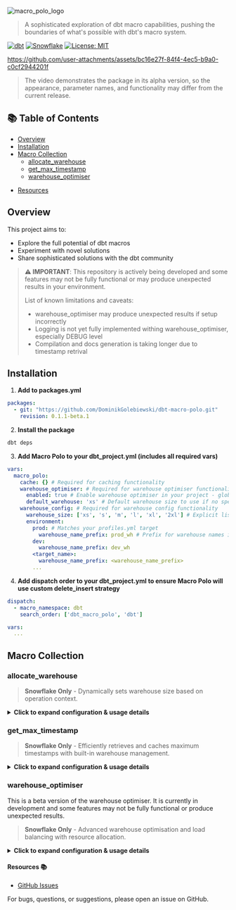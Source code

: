 ![macro_polo_logo](https://github.com/user-attachments/assets/797407eb-73bf-449f-8de2-01a2a533ab06)

> A sophisticated exploration of dbt macro capabilities, pushing the boundaries of what's possible with dbt's macro system.

[![dbt](https://img.shields.io/badge/dbt-1.8+-FF694B.svg)](https://github.com/dbt-labs/dbt-core)
[![Snowflake](https://img.shields.io/badge/Snowflake-Ready-29B5E8.svg)](https://www.snowflake.com/)
[![License: MIT](https://img.shields.io/badge/License-MIT-yellow.svg)](LICENSE)

https://github.com/user-attachments/assets/bc16e27f-84f4-4ec5-b9a0-c0cf2944201f
> The video demonstrates the package in its alpha version, so the appearance, parameter names, and functionality may differ from the current release.

## 📚 Table of Contents

- [Overview](#overview)
- [Installation](#installation)
- [Macro Collection](#macro-collection)
  - [allocate_warehouse](#allocate_warehouse)
  - [get_max_timestamp](#get_max_timestamp)
  - [warehouse_optimiser](#warehouse_optimiser)
<!-- - [Contributing](#contributing-) -->
- [Resources](#resources-)


## Overview

This project aims to:
- Explore the full potential of dbt macros
- Experiment with novel solutions
- Share sophisticated solutions with the dbt community


>**⚠️ IMPORTANT**: 
>This repository is actively being developed and some features may not be fully functional or may produce unexpected results in your environment. 
> 
> List of known limitations and caveats:
>- warehouse_optimiser may produce unexpected results if setup incorrectly
>- Logging is not yet fully implemented withing warehouse_optimiser, especially DEBUG level
>- Compilation and docs generation is taking longer due to timestamp retrival

## Installation

1. **Add to packages.yml**
```yaml
packages:
  - git: "https://github.com/DominikGolebiewski/dbt-macro-polo.git"
    revision: 0.1.1-beta.1
```

2. **Install the package**
```bash
dbt deps
```

3. **Add Macro Polo to your dbt_project.yml (includes all required vars)**
```yaml
vars:
  macro_polo:
    cache: {} # Required for caching functionality
    warehouse_optimiser: # Required for warehouse optimiser functionality
      enabled: true # Enable warehouse optimiser in your project - global setting
      default_warehouse: 'xs' # Default warehouse size to use if no specific settings are provided
    warehouse_config: # Required for warehouse config functionality
      warehouse_size: ['xs', 's', 'm', 'l', 'xl', '2xl'] # Explicit list of available warehouse sizes in your project
      environment:
        prod: # Matches your profiles.yml target
          warehouse_name_prefix: prod_wh # Prefix for warehouse names in your production environment
        dev:
          warehouse_name_prefix: dev_wh
        <target_name>:
          warehouse_name_prefix: <warehouse_name_prefix>
        ...
```

4. **Add dispatch order to your dbt_project.yml to ensure Macro Polo will use custom delete_insert strategy**
```yaml
dispatch:
  - macro_namespace: dbt
    search_order: ['dbt_macro_polo', 'dbt']

vars:
  ...
```

## Macro Collection

### allocate_warehouse

> **Snowflake Only** - Dynamically sets warehouse size based on operation context.

<details>
<summary><b>Click to expand configuration & usage details</b></summary>

#### Configuration
```yaml
vars:
  macro_polo:
    cache: {} # Required for caching functionality
    warehouse_config:
      warehouse_size: ['xs', 's', 'm', 'l', 'xl', '2xl']
      environment:
        <target_name>:
          warehouse_name_prefix: <warehouse_name_prefix>
        ...
```

#### Usage
In your model:
```sql
{{ config(
    pre_hook=[
        'use warehouse {{ dbt_macro_polo.allocate_warehouse(incremental_size="s", full_refresh_size="xl") }}'
    ]
) }}
```

In your model property file:
```yaml
config:
    materialized: 'incremental'
    incremental_strategy: 'delete+insert'
    unique_key: 'unique_key'
    timestamp_column: 'loaded_timestamp'
    pre_hook: ['use warehouse {{ dbt_macro_polo.allocate_warehouse(incremental_size="s", full_refresh_size="xl") }}']
```

[View Full Documentation →](/macros/allocate_warehouse/schema.md)
</details>

### get_max_timestamp

> **Snowflake Only** - Efficiently retrieves and caches maximum timestamps with built-in warehouse management.

<details>
<summary><b>Click to expand configuration & usage details</b></summary>

#### Configuration
```yaml
vars:
  macro_polo:
    cache: {}  # Required for caching
```

#### Usage
```sql
{% set max_timestamp = dbt_macro_polo.get_max_timestamp(
    timestamp_column='created_at',
    predicate="status = 'active'",
    warehouse_size='m'
) %}
```

[View Full Documentation →](/macros/get_max_timestamp/schema.md)
</details>

### warehouse_optimiser 

This is a beta version of the warehouse optimiser. It is currently in development and some features may not be fully functional or produce unexpected results.

> **Snowflake Only** - Advanced warehouse optimisation and load balancing with resource allocation.

<details>
<summary><b>Click to expand configuration & usage details</b></summary>

#### Key Features
- Dynamic Warehouse Sizing
- Source Monitoring
- Flexible Scheduling

#### Basic Usage
In your model:
```sql
{{ config(
    materialized='incremental',
    incremental_strategy='delete+insert',
    unique_key='unique_key',
    timestamp_column='loaded_timestamp',
    pre_hook=[
        '{{ dbt_macro_polo.warehouse_optimiser() }}'
    ]
) }}
```

In your model property file:
```yaml
config:
    materialized: 'incremental' 
    incremental_strategy: 'delete+insert'
    unique_key: 'unique_key'
    timestamp_column: 'loaded_timestamp'
    pre_hook: ['{{ dbt_macro_polo.warehouse_optimiser() }}']
```

[View Full Documentation →](/macros/warehouse_optimiser/schema.md)
</details>

<!-- #### Contributing 🤝

We welcome contributions! Areas that need attention:

1. **Testing**:
   - Integration tests
   - Performance benchmarks
   - Edge case handling

2. **Documentation**:
   - Performance tuning guide
   - Troubleshooting guide
   - Additional use cases

3. **Features**:
   - Enhanced monitoring
   - Advanced scheduling
   - Custom warehouse parameters -->

#### Resources 📚

- [GitHub Issues](https://github.com/DominikGolebiewski/dbt-macro-polo/issues)

For bugs, questions, or suggestions, please open an issue on GitHub.
